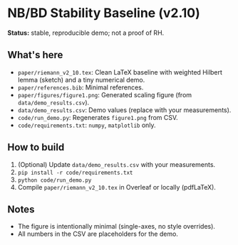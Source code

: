 
# NB/BD Stability Baseline (v2.10)

**Status:** stable, reproducible demo; not a proof of RH.

## What's here
- `paper/riemann_v2_10.tex`: Clean LaTeX baseline with weighted Hilbert lemma (sketch) and a tiny numerical demo.
- `paper/references.bib`: Minimal references.
- `paper/figures/figure1.png`: Generated scaling figure (from `data/demo_results.csv`).
- `data/demo_results.csv`: Demo values (replace with your measurements).
- `code/run_demo.py`: Regenerates `figure1.png` from CSV.
- `code/requirements.txt`: `numpy`, `matplotlib` only.

## How to build
1. (Optional) Update `data/demo_results.csv` with your measurements.
2. `pip install -r code/requirements.txt`
3. `python code/run_demo.py`
4. Compile `paper/riemann_v2_10.tex` in Overleaf or locally (pdfLaTeX).

## Notes
- The figure is intentionally minimal (single-axes, no style overrides).
- All numbers in the CSV are placeholders for the demo.

